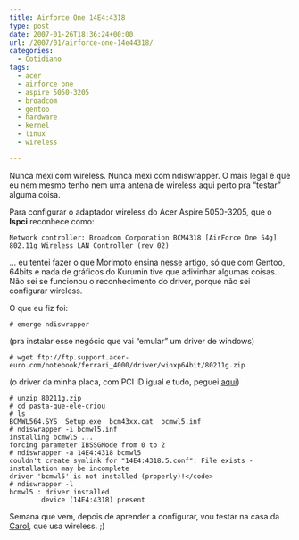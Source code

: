 ```yaml
---
title: Airforce One 14E4:4318
type: post
date: 2007-01-26T18:36:24+00:00
url: /2007/01/airforce-one-14e44318/
categories:
  - Cotidiano
tags:
  - acer
  - airforce one
  - aspire 5050-3205
  - broadcom
  - gentoo
  - hardware
  - kernel
  - linux
  - wireless

---
```

Nunca mexi com wireless. Nunca mexi com ndiswrapper. O mais legal é que eu nem mesmo tenho nem uma antena de wireless aqui perto pra “testar” alguma coisa.

Para configurar o adaptador wireless do Acer Aspire 5050-3205, que o **lspci** reconhece como:

```
Network controller: Broadcom Corporation BCM4318 [AirForce One 54g] 802.11g Wireless LAN Controller (rev 02)
```

… eu tentei fazer o que Morimoto ensina [nesse artigo][1], só que com Gentoo, 64bits e nada de gráficos do Kurumin tive que adivinhar algumas coisas. Não sei se funcionou o reconhecimento do driver, porque não sei configurar wireless.

O que eu fiz foi:

```
# emerge ndiswrapper
```

(pra instalar esse negócio que vai “emular” um driver de windows)

```
# wget ftp://ftp.support.acer-euro.com/notebook/ferrari_4000/driver/winxp64bit/80211g.zip
```

(o driver da minha placa, com PCI ID igual e tudo, peguei [aqui][2])

```
# unzip 80211g.zip
# cd pasta-que-ele-criou
# ls
BCMWL564.SYS  Setup.exe  bcm43xx.cat  bcmwl5.inf
# ndiswrapper -i bcmwl5.inf
installing bcmwl5 ...
forcing parameter IBSSGMode from 0 to 2
# ndiswrapper -a 14E4:4318 bcmwl5
couldn't create symlink for "14E4:4318.5.conf": File exists -
installation may be incomplete
driver 'bcmwl5' is not installed (properly)!</code>
# ndiswrapper -l
bcmwl5 : driver installed
        device (14E4:4318) present
```

Semana que vem, depois de aprender a configurar, vou testar na casa da [Carol][3], que usa wireless. ;)

 [1]: http://www.guiadohardware.net/dicas/ativando-placas-wireless-chip-broadcom-linux.html
 [2]: http://www.linuxant.com/driverloader/drivers.php
 [3]: http://malvicioso.com/

